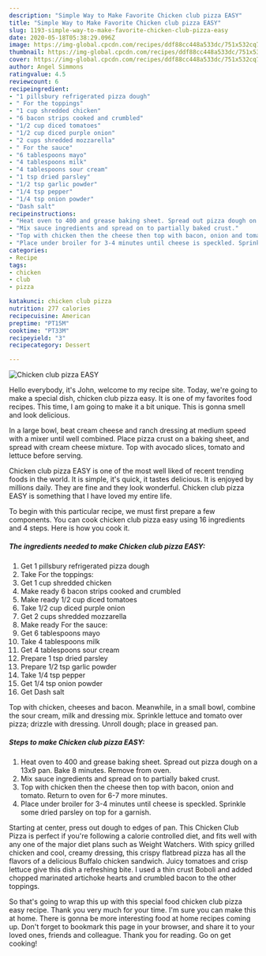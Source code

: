 ```yaml
---
description: "Simple Way to Make Favorite Chicken club pizza EASY"
title: "Simple Way to Make Favorite Chicken club pizza EASY"
slug: 1193-simple-way-to-make-favorite-chicken-club-pizza-easy
date: 2020-05-18T05:38:29.096Z
image: https://img-global.cpcdn.com/recipes/ddf88cc448a533dc/751x532cq70/chicken-club-pizza-easy-recipe-main-photo.jpg
thumbnail: https://img-global.cpcdn.com/recipes/ddf88cc448a533dc/751x532cq70/chicken-club-pizza-easy-recipe-main-photo.jpg
cover: https://img-global.cpcdn.com/recipes/ddf88cc448a533dc/751x532cq70/chicken-club-pizza-easy-recipe-main-photo.jpg
author: Angel Simmons
ratingvalue: 4.5
reviewcount: 6
recipeingredient:
- "1 pillsbury refrigerated pizza dough"
- " For the toppings"
- "1 cup shredded chicken"
- "6 bacon strips cooked and crumbled"
- "1/2 cup diced tomatoes"
- "1/2 cup diced purple onion"
- "2 cups shredded mozzarella"
- " For the sauce"
- "6 tablespoons mayo"
- "4 tablespoons milk"
- "4 tablespoons sour cream"
- "1 tsp dried parsley"
- "1/2 tsp garlic powder"
- "1/4 tsp pepper"
- "1/4 tsp onion powder"
- "Dash salt"
recipeinstructions:
- "Heat oven to 400 and grease baking sheet. Spread out pizza dough on a 13x9 pan. Bake 8 minutes. Remove from oven."
- "Mix sauce ingredients and spread on to partially baked crust."
- "Top with chicken then the cheese then top with bacon, onion and tomato. Return to oven for 6-7 more minutes."
- "Place under broiler for 3-4 minutes until cheese is speckled. Sprinkle some dried parsley on top for a garnish."
categories:
- Recipe
tags:
- chicken
- club
- pizza

katakunci: chicken club pizza 
nutrition: 277 calories
recipecuisine: American
preptime: "PT15M"
cooktime: "PT33M"
recipeyield: "3"
recipecategory: Dessert

---
```



![Chicken club pizza EASY](https://img-global.cpcdn.com/recipes/ddf88cc448a533dc/751x532cq70/chicken-club-pizza-easy-recipe-main-photo.jpg)

Hello everybody, it's John, welcome to my recipe site. Today, we're going to make a special dish, chicken club pizza easy. It is one of my favorites food recipes. This time, I am going to make it a bit unique. This is gonna smell and look delicious.

In a large bowl, beat cream cheese and ranch dressing at medium speed with a mixer until well combined. Place pizza crust on a baking sheet, and spread with cream cheese mixture. Top with avocado slices, tomato and lettuce before serving.

Chicken club pizza EASY is one of the most well liked of recent trending foods in the world. It is simple, it's quick, it tastes delicious. It is enjoyed by millions daily. They are fine and they look wonderful. Chicken club pizza EASY is something that I have loved my entire life.


To begin with this particular recipe, we must first prepare a few components. You can cook chicken club pizza easy using 16 ingredients and 4 steps. Here is how you cook it.

<!--inarticleads1-->

##### The ingredients needed to make Chicken club pizza EASY:

1. Get 1 pillsbury refrigerated pizza dough
1. Take  For the toppings:
1. Get 1 cup shredded chicken
1. Make ready 6 bacon strips cooked and crumbled
1. Make ready 1/2 cup diced tomatoes
1. Take 1/2 cup diced purple onion
1. Get 2 cups shredded mozzarella
1. Make ready  For the sauce:
1. Get 6 tablespoons mayo
1. Take 4 tablespoons milk
1. Get 4 tablespoons sour cream
1. Prepare 1 tsp dried parsley
1. Prepare 1/2 tsp garlic powder
1. Take 1/4 tsp pepper
1. Get 1/4 tsp onion powder
1. Get Dash salt


Top with chicken, cheeses and bacon. Meanwhile, in a small bowl, combine the sour cream, milk and dressing mix. Sprinkle lettuce and tomato over pizza; drizzle with dressing. Unroll dough; place in greased pan. 

<!--inarticleads2-->

##### Steps to make Chicken club pizza EASY:

1. Heat oven to 400 and grease baking sheet. Spread out pizza dough on a 13x9 pan. Bake 8 minutes. Remove from oven.
1. Mix sauce ingredients and spread on to partially baked crust.
1. Top with chicken then the cheese then top with bacon, onion and tomato. Return to oven for 6-7 more minutes.
1. Place under broiler for 3-4 minutes until cheese is speckled. Sprinkle some dried parsley on top for a garnish.


Starting at center, press out dough to edges of pan. This Chicken Club Pizza is perfect if you&#39;re following a calorie controlled diet, and fits well with any one of the major diet plans such as Weight Watchers. With spicy grilled chicken and cool, creamy dressing, this crispy flatbread pizza has all the flavors of a delicious Buffalo chicken sandwich. Juicy tomatoes and crisp lettuce give this dish a refreshing bite. I used a thin crust Boboli and added chopped marinated artichoke hearts and crumbled bacon to the other toppings. 

So that's going to wrap this up with this special food chicken club pizza easy recipe. Thank you very much for your time. I'm sure you can make this at home. There is gonna be more interesting food at home recipes coming up. Don't forget to bookmark this page in your browser, and share it to your loved ones, friends and colleague. Thank you for reading. Go on get cooking!
